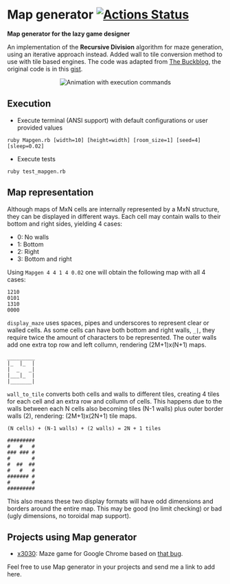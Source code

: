 # Map generator [![Actions Status](https://github.com/Maumagnaguagno/Map_generator/workflows/build/badge.svg)](https://github.com/Maumagnaguagno/Map_generator/actions)
**Map generator for the lazy game designer**

An implementation of the **Recursive Division** algorithm for maze generation, using an iterative approach instead.
Added wall to tile conversion method to use with tile based engines.
The code was adapted from [The Buckblog](http://weblog.jamisbuck.org/2011/1/12/maze-generation-recursive-division-algorithm), the original code is in this [gist](https://gist.github.com/jamis/761525).

<p align="center">
<img src="https://cloud.githubusercontent.com/assets/11094484/14408449/e29d9948-fecb-11e5-823a-0573234b549e.gif" alt="Animation with execution commands"/>
</p>

## Execution
- Execute terminal (ANSI support) with default configurations or user provided values
```Shell
ruby Mapgen.rb [width=10] [height=width] [room_size=1] [seed=4] [sleep=0.02]
```

- Execute tests
```Shell
ruby test_mapgen.rb
```

## Map representation
Although maps of MxN cells are internally represented by a MxN structure, they can be displayed in different ways.
Each cell may contain walls to their bottom and right sides, yielding 4 cases:
- 0: No walls
- 1: Bottom
- 2: Right
- 3: Bottom and right

Using ``Mapgen 4 4 1 4 0.02`` one will obtain the following map with all 4 cases:

```
1210
0101
1310
0000
```

``display_maze`` uses spaces, pipes and underscores to represent clear or walled cells.
As some cells can have both bottom and right walls, ``_|``, they require twice the amount of characters to be represented.
The outer walls add one extra top row and left collumn, rendering (2M+1)x(N+1) maps.

```
_________
|_  |_  |
|  _   _|
|___|_  |
|_______|
```

``wall_to_tile`` converts both cells and walls to different tiles, creating 4 tiles for each cell and an extra row and collumn of cells.
This happens due to the walls between each N cells also becoming tiles (N-1 walls) plus outer border walls (2), rendering: (2M+1)x(2N+1) tile maps.

```
(N cells) + (N-1 walls) + (2 walls) = 2N + 1 tiles
```

```
#########
#   #   #
### ### #
#       #
#  ##  ##
#   #   #
####### #
#       #
#########
```

This also means these two display formats will have odd dimensions and borders around the entire map.
This may be good (no limit checking) or bad (ugly dimensions, no toroidal map support).

## Projects using Map generator
- [x3030](https://github.com/pravj/x3030): Maze game for Google Chrome based on [that bug](https://code.google.com/p/chromium/issues/detail?id=533361).

Feel free to use Map generator in your projects and send me a link to add here.